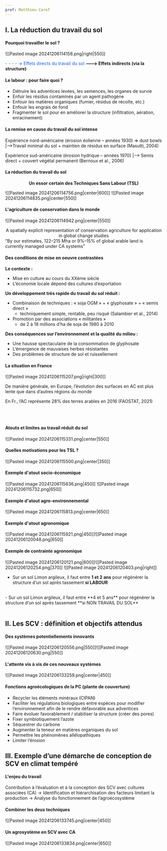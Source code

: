 ```yaml
---
prof: Matthieu Carof
---
```


## I. La réduction du travail du sol

#### Pourquoi travailler le sol ?
![[Pasted image 20241206114158.png|right|550]]

<font color="#245bdb">- - - - -> Effets directs du travail du sol</font>
**--->  Effets indirects (via la structure)**

#### Le labour : pour faire quoi ?

- Détruire les adventices levées, les semences, les organes de survie
- Enfuir les résidus contaminés par un agent pathogène
- Enfouir les matières organiques (fumier, résidus de récolte, etc.)
- Enfouir les engrais de fond
- Fragmenter le sol pour en améliorer la structure (infiltration, aération, enracinement)

#### La remise en cause du travail du sol intense

Expérience nord-américaine (érosion éolienne – années 1930) => dust bowls
|-->Travail minimal du sol + maintien de résidus en surface (Masutti, 2004)

Expérience sud-américaine (érosion hydrique – années 1970)
|--> Semis direct + couvert végétal permanent (Bernoux et al., 2006)

#### La réduction du travail du sol

<center><b>Un essor certain des Techniques Sans Labour (TSL)</b></center>

![[Pasted image 20241206114756.png|center|600]]
![[Pasted image 20241206114835.png|center|550]]

#### L'agriculture de conservation dans le monde
![[Pasted image 20241206114942.png|center|550]]
<center>A spatially explicit representation of conservation agriculture for application in global change studies</center>
“By our estimates, 122–215 Mha or 9%–15% of global arable land is currently managed under CA systems”

#### Des conditions de mise en oeuvre contrastées

**Le contexte :**
- Mise en culture au cours du XXème siècle
- L’économie locale dépend des cultures d’exportation

**Un développement très rapide du travail du sol réduit :**
- Combinaison de techniques : « soja OGM » + « glyphosate » + « semis direct »
	- techniquement simple, rentable, peu risqué (Salambier et al., 2014)
- Promotion par des associations « militantes »
	- de 2 à 18 millions d’ha de soja de 1980 à 2010
 
**Des conséquences sur l’environnement et la qualité du milieu :**
- Une hausse spectaculaire de la consommation de glyphosate
- L’émergence de mauvaises herbes résistantes
- Des problèmes de structure de sol et ruissellement

#### La situation en France
![[Pasted image 20241206115207.png|right|300]]

De manière générale, en Europe, l’évolution des surfaces en AC est plus lente que dans d’autres régions du monde

En Fr., l’AC représente 28% des terres arables en 2016 (FAOSTAT, 2021)

<br>
<br>

#### Atouts et limites au travail réduit du sol
![[Pasted image 20241206115331.png|center|550]]

#### Quelles motivations pour les TSL ?
![[Pasted image 20241206115500.png|center|350]]
#### Exemple d'atout socio-économique
![[Pasted image 20241206115636.png|450]] ![[Pasted image 20241206115732.png|650]]

#### Exemple d'atout agro-environnemental
![[Pasted image 20241206115813.png|center|650]]
#### Exemple d'atout agronomique 
![[Pasted image 20241206115921.png|450]]![[Pasted image 20241206120048.png|650]]

#### Exemple de contrainte agronomique 
![[Pasted image 20241206120121.png|600]]![[Pasted image 20241206120254.png|370]]
![[Pasted image 20241206120403.png|right]]

- Sur un sol Limon argileux, il faut entre **1 et 2 ans** pour régénérer la structure d’un sol après tassement **si LABOUR**
<br>
- Sur un sol Limon argileux, il faut entre **4 et 5 ans** pour régénérer la structure d’un sol après tassement **si NON TRAVAIL DU SOL**
<br>
<br>

## II. Les SCV : définition et objectifs attendus

#### Des systèmes potentiellements innovants
![[Pasted image 20241206120556.png|550]]![[Pasted image 20241206120630.png|550]]

#### L'attente vis à vis de ces nouveaux systèmes
![[Pasted image 20241206133259.png|center|450]]

#### Fonctions agroécologiques de la PC (plante de couverture)

- Recycler les éléments minéraux (CIPAN)
- Faciliter les régulations biologiques entre espèces pour modifier l’environnement afin de le rendre défavorable aux adventices
- Faire évoluer favorablement / stabiliser la structure (créer des pores)
- Fixer symbiotiquement l’azote
- Séquestrer du carbone
- Augmenter la teneur en matières organiques du sol
- Permettre les phénomènes allélopathiques
- Limiter l’érosion

## III. Exemple d’une démarche de conception de SCV en climat tempéré

#### L'enjeu du travail 

Contribution à l’évaluation et à la conception des SCV avec cultures associées (CA)
→ Identification et hiérarchisation des facteurs limitant la production
→ Analyse du fonctionnement de l’agroécosystème

#### Combiner les deux techniques
![[Pasted image 20241206133745.png|center|450]]
#### Un agrosystème en SCV avec CA 
![[Pasted image 20241206133834.png|center|650]]






